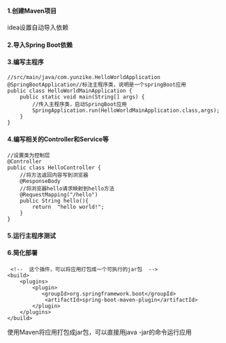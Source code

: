 #### 1.创建Maven项目

idea设置自动导入依赖
#### 2.导入Spring Boot依赖



#### 3.编写主程序
```
//src/main/java/com.yunzike.HelloWorldApplication
@SpringBootApplication//标注主程序类，说明是一个springBoot应用
public class HelloWorldMainApplication {
    public static void main(String[] args) {
        //传入主程序类，启动SpringBoot应用
        SpringApplication.run(HelloWorldMainApplication.class,args);
    }
}
```
#### 4.编写相关的Controller和Service等  
```
//设置类为控制层
@Controller
public class HelloController {
    //将方法返回内容写到浏览器
    @ResponseBody
    //将浏览器hello请求映射到hello方法
    @RequestMapping("/hello")
    public String hello(){
        return  "hello world!";
    }
}
```
#### 5.运行主程序测试


#### 6.简化部署

```
 <!--  这个插件，可以将应用打包成一个可执行的jar包  -->
<build>
    <plugins>
        <plugin>
           <groupId>org.springframework.boot</groupId>
            <artifactId>spring-boot-maven-plugin</artifactId>
        </plugin>
    </plugins>
</build>
```
使用Maven将应用打包成jar包，可以直接用java -jar的命令运行应用


